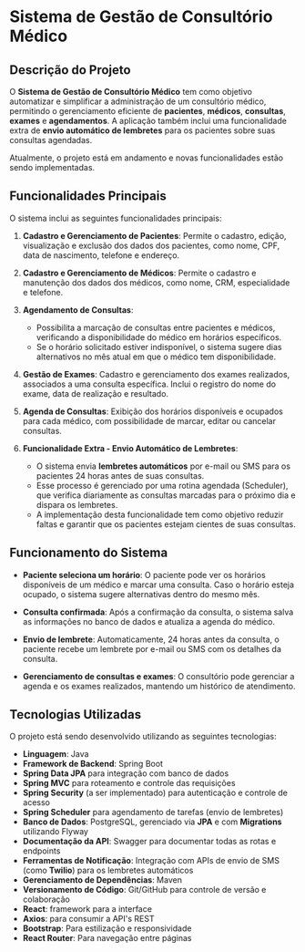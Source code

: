 # Sistema de Gestão de Consultório Médico

## Descrição do Projeto
O **Sistema de Gestão de Consultório Médico** tem como objetivo automatizar e simplificar a administração de um consultório médico, permitindo o gerenciamento eficiente de **pacientes**, **médicos**, **consultas**, **exames** e **agendamentos**. A aplicação também inclui uma funcionalidade extra de **envio automático de lembretes** para os pacientes sobre suas consultas agendadas.

Atualmente, o projeto está em andamento e novas funcionalidades estão sendo implementadas.

## Funcionalidades Principais
O sistema inclui as seguintes funcionalidades principais:

1. **Cadastro e Gerenciamento de Pacientes**: Permite o cadastro, edição, visualização e exclusão dos dados dos pacientes, como nome, CPF, data de nascimento, telefone e endereço.
   
2. **Cadastro e Gerenciamento de Médicos**: Permite o cadastro e manutenção dos dados dos médicos, como nome, CRM, especialidade e telefone.

3. **Agendamento de Consultas**: 
   - Possibilita a marcação de consultas entre pacientes e médicos, verificando a disponibilidade do médico em horários específicos.
   - Se o horário solicitado estiver indisponível, o sistema sugere dias alternativos no mês atual em que o médico tem disponibilidade.
   
4. **Gestão de Exames**: Cadastro e gerenciamento dos exames realizados, associados a uma consulta específica. Inclui o registro do nome do exame, data de realização e resultado.

5. **Agenda de Consultas**: Exibição dos horários disponíveis e ocupados para cada médico, com possibilidade de marcar, editar ou cancelar consultas.

6. **Funcionalidade Extra - Envio Automático de Lembretes**:
   - O sistema envia **lembretes automáticos** por e-mail ou SMS para os pacientes 24 horas antes de suas consultas.
   - Esse processo é gerenciado por uma rotina agendada (Scheduler), que verifica diariamente as consultas marcadas para o próximo dia e dispara os lembretes.
   - A implementação desta funcionalidade tem como objetivo reduzir faltas e garantir que os pacientes estejam cientes de suas consultas.

## Funcionamento do Sistema

- **Paciente seleciona um horário**: O paciente pode ver os horários disponíveis de um médico e marcar uma consulta. Caso o horário esteja ocupado, o sistema sugere alternativas dentro do mesmo mês.
  
- **Consulta confirmada**: Após a confirmação da consulta, o sistema salva as informações no banco de dados e atualiza a agenda do médico.
  
- **Envio de lembrete**: Automaticamente, 24 horas antes da consulta, o paciente recebe um lembrete por e-mail ou SMS com os detalhes da consulta.
  
- **Gerenciamento de consultas e exames**: O consultório pode gerenciar a agenda e os exames realizados, mantendo um histórico de atendimento.

## Tecnologias Utilizadas

O projeto está sendo desenvolvido utilizando as seguintes tecnologias:

- **Linguagem**: Java
- **Framework de Backend**: Spring Boot
- **Spring Data JPA** para integração com banco de dados
- **Spring MVC** para roteamento e controle das requisições
- **Spring Security** (a ser implementado) para autenticação e controle de acesso
- **Spring Scheduler** para agendamento de tarefas (envio de lembretes)
- **Banco de Dados**: PostgreSQL, gerenciado via **JPA** e com **Migrations** utilizando Flyway
- **Documentação da API**: Swagger para documentar todas as rotas e endpoints
- **Ferramentas de Notificação**: Integração com APIs de envio de SMS (como **Twilio**) para os lembretes automáticos
- **Gerenciamento de Dependências**: Maven
- **Versionamento de Código**: Git/GitHub para controle de versão e colaboração
- **React**: framework para a interface
- **Axios**: para consumir a API's REST
- **Bootstrap**: Para estilização e responsividade
- **React Router**: Para navegação entre páginas


